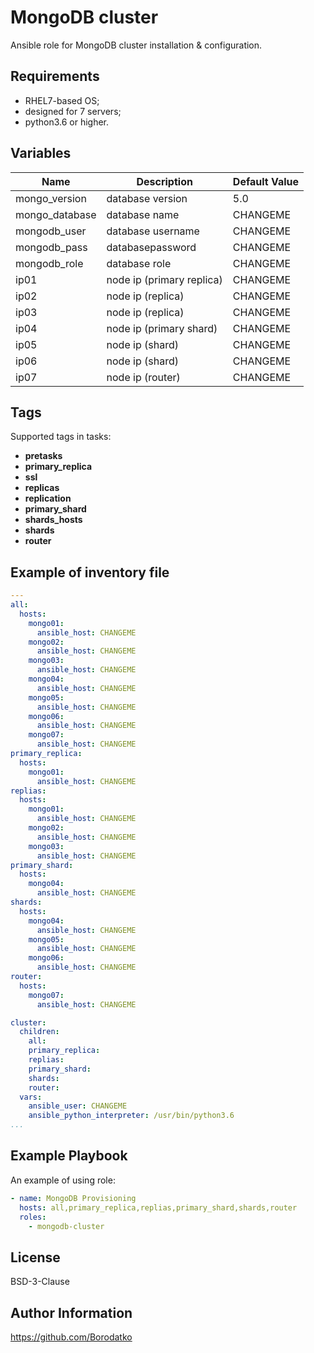 MongoDB cluster
===============

Ansible role for MongoDB cluster installation & configuration.


Requirements
------------

 - RHEL7-based OS;
 - designed for 7 servers;
 - python3.6 or higher.


Variables
---------

|      Name      |        Description        | Default Value |
|----------------|---------------------------|---------------|
| mongo_version  | database version          | 5.0           |
| mongo_database | database name             | CHANGEME      |
| mongodb_user   | database username         | CHANGEME      |
| mongodb_pass   | databasepassword          | CHANGEME      |
| mongodb_role   | database role             | CHANGEME      |
| ip01           | node ip (primary replica) | CHANGEME      |
| ip02           | node ip (replica)         | CHANGEME      |
| ip03           | node ip (replica)         | CHANGEME      |
| ip04           | node ip (primary shard)   | CHANGEME      |
| ip05           | node ip (shard)           | CHANGEME      |
| ip06           | node ip (shard)           | CHANGEME      |
| ip07           | node ip (router)          | CHANGEME      |


Tags
----

Supported tags in tasks:

 - **pretasks**
 - **primary_replica**
 - **ssl**
 - **replicas**
 - **replication**
 - **primary_shard**
 - **shards_hosts**
 - **shards**
 - **router**


Example of inventory file
-------------------------

```yaml
---
all:
  hosts:
    mongo01:
      ansible_host: CHANGEME
    mongo02:
      ansible_host: CHANGEME
    mongo03:
      ansible_host: CHANGEME
    mongo04:
      ansible_host: CHANGEME
    mongo05:
      ansible_host: CHANGEME
    mongo06:
      ansible_host: CHANGEME
    mongo07:
      ansible_host: CHANGEME
primary_replica:
  hosts:
    mongo01:
      ansible_host: CHANGEME
replias:
  hosts:
    mongo01:
      ansible_host: CHANGEME
    mongo02:
      ansible_host: CHANGEME
    mongo03:
      ansible_host: CHANGEME
primary_shard:
  hosts:
    mongo04:
      ansible_host: CHANGEME
shards:
  hosts:
    mongo04:
      ansible_host: CHANGEME
    mongo05:
      ansible_host: CHANGEME
    mongo06:
      ansible_host: CHANGEME
router:
  hosts:
    mongo07:
      ansible_host: CHANGEME

cluster:
  children:
    all:
    primary_replica:
    replias:
    primary_shard:
    shards:
    router:
  vars:
    ansible_user: CHANGEME
    ansible_python_interpreter: /usr/bin/python3.6
...
```


Example Playbook
----------------

An example of using role:

```yaml
- name: MongoDB Provisioning
  hosts: all,primary_replica,replias,primary_shard,shards,router
  roles:
    - mongodb-cluster
```


License
-------

BSD-3-Clause


Author Information
------------------

https://github.com/Borodatko
